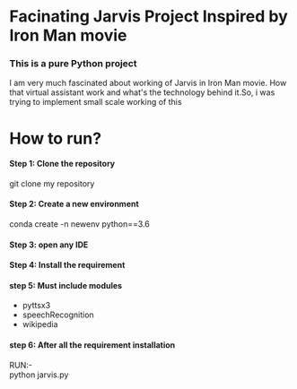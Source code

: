 # Facinating Jarvis Project Inspired by Iron Man movie

<h3>This is a pure Python project</h3>
<p>I am very much fascinated about working of Jarvis in Iron Man movie. How that virtual assistant work and what's the technology behind it.So, i was trying to implement small scale working of this</p>

# How to run?

<h4>Step 1: Clone the repository </h4>
<p>git clone my repository</p>

<h4>Step 2: Create a new environment </h4>
<p>conda create -n newenv python==3.6</p>

<h4>Step 3: open any IDE</h4>

<h4>Step 4: Install the requirement</h4>

<h4> step 5: Must include modules </h4>
<ul>
<li>pyttsx3</li>
<li>speechRecognition</li>
<li>wikipedia</li>
</ul>

<h4> step 6: After all the requirement installation </h4>
<p> RUN:- <br>python jarvis.py

